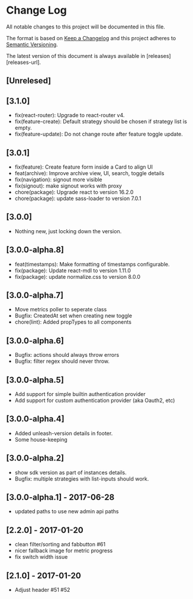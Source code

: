 # Change Log
All notable changes to this project will be documented in this file.

The format is based on [Keep a Changelog](http://keepachangelog.com/)
and this project adheres to [Semantic Versioning](http://semver.org/).

The latest version of this document is always available in
[releases][releases-url].


## [Unrelesed]

## [3.1.0]
- fix(react-router): Upgrade to react-router v4.
- fix(feature-create): Default strategy should be chosen if strategy list is empty. 
- fix(feature-update): Do not change route after feature toggle update.

## [3.0.1]
- fix(feature): Create feature form inside a Card to align UI
- feat(archive): Improve archive view, UI, search, toggle details
- fix(navigation): signout more visible
- fix(signout): make signout works with proxy
- chore(package): Upgrade react to version 16.2.0
- chore(package): update sass-loader to version 7.0.1 

## [3.0.0]
- Nothing new, just locking down the version.

## [3.0.0-alpha.8]
- feat(timestamps): Make formatting of timestamps configurable. 
- fix(package): Update react-mdl to version 1.11.0
- fix(package): update normalize.css to version 8.0.0

## [3.0.0-alpha.7] 
- Move metrics poller to seperate class
- Bugfix: CreatedAt set when creating new toggle
- chore(lint): Added propTypes to all components

## [3.0.0-alpha.6]
- Bugfix: actions should always throw errors
- Bugfix: filter regex should never throw. 

## [3.0.0-alpha.5]
- Add support for simple builtin authentication provider
- Add support for custom authentication provider (aka Oauth2, etc)

## [3.0.0-alpha.4]
- Added unleash-version details in footer. 
- Some house-keeping

## [3.0.0-alpha.2]
- show sdk version as part of instances details.  
- Bugfix: multiple strategies with list-inputs should work. 

## [3.0.0-alpha.1] - 2017-06-28
- updated paths to use new admin api paths

## [2.2.0] - 2017-01-20
- clean filter/sorting and fabbutton #61
- nicer fallback image for metric progress
- fix switch width issue

## [2.1.0] - 2017-01-20
- Adjust header #51 #52

